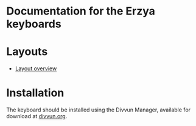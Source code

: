 # Documentation for the Erzya keyboards


# Layouts

-   [Layout overview](layout.md)

# Installation

The keyboard should be installed using the Divvun Manager, available for download at [divvun.org](https://divvun.org).
